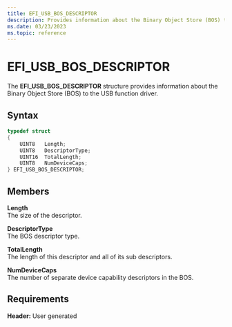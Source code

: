 ```yaml
---
title: EFI_USB_BOS_DESCRIPTOR
description: Provides information about the Binary Object Store (BOS) to the USB function driver.
ms.date: 03/23/2023
ms.topic: reference
---
```


# EFI_USB_BOS_DESCRIPTOR

The **EFI_USB_BOS_DESCRIPTOR** structure provides information about the Binary Object Store (BOS) to the USB function driver.

## Syntax

```cpp
typedef struct
{
    UINT8   Length;
    UINT8   DescriptorType;
    UINT16  TotalLength;
    UINT8   NumDeviceCaps;
} EFI_USB_BOS_DESCRIPTOR;
```

## Members

**Length**  
The size of the descriptor.

**DescriptorType**  
The BOS descriptor type.

**TotalLength**  
The length of this descriptor and all of its sub descriptors.

**NumDeviceCaps**  
The number of separate device capability descriptors in the BOS.

## Requirements

**Header:** User generated
